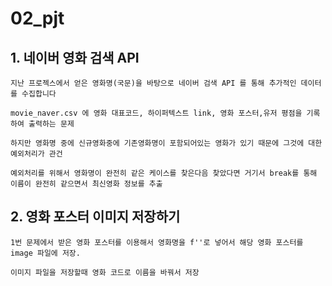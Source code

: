#  02_pjt



## 1. 네이버 영화 검색 API

```
지난 프로젝스에서 얻은 영화명(국문)을 바탕으로 네이버 검색 API 를 통해 추가적인 데이터를 수집합니다

movie_naver.csv 에 영화 대표코드, 하이퍼텍스트 link, 영화 포스터,유저 평점을 기록하여 출력하는 문제

하지만 영화명 중에 신규영화중에 기존영화명이 포함되어있는 영화가 있기 때문에 그것에 대한 예외처리가 관건

예외처리를 위해서 영화명이 완전히 같은 케이스를 찾은다음 찾았다면 거기서 break를 통해 이름이 완전히 같으면서 최신영화 정보를 추출
```







## 2. 영화 포스터 이미지 저장하기

```
1번 문제에서 받은 영화 포스터를 이용해서 영화명을 f''로 넣어서 해당 영화 포스터를 image 파일에 저장.

이미지 파일을 저장할때 영화 코드로 이름을 바꿔서 저장


```

